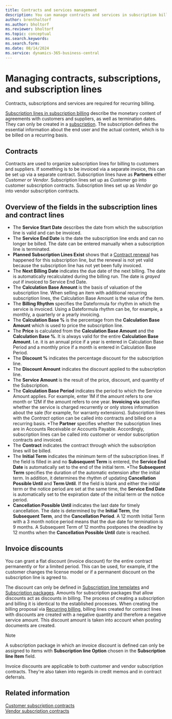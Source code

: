```yaml
---
title: Contracts and services management
description: You can manage contracts and services in subscription billing.
author: brentholtorf
ms.author: bholtorf
ms.reviewer: bholtorf
ms.topic: conceptual
ms.search.keywords: 
ms.search.form: 
ms.date: 08/14/2024
ms.service: dynamics-365-business-central
---
```


# Managing contracts, subscriptions, and subscription lines

Contracts, subscriptions and services are required for recurring billing.

[Subscription lines in subscription billing](../masterdata/service-commitments.md) describe the monetary content of agreements with customers and suppliers, as well as termination dates. They can only be created in a [subscription](service-objects.md). The subscription defines the essential information about the end user and the actual content, which is to be billed on a recurring basis.

## Contracts

Contracts are used to organize subscription lines for billing to customers and suppliers. If something is to be invoiced via a separate invoice, this can be set up via a separate contract. Subscription lines have as **Partners** either *Customer* or *Vendor*. Subscription lines set up as *Customer* go into customer subscription contracts. Subscription lines set up as *Vendor* go into vendor subscription contracts.

## Overview of the fields in the subscription lines and contract lines

* The **Service Start Date** describes the date from which the subscription line is valid and can be invoiced.
* The **Service End Date** is the date the subscription line ends and can no longer be billed. The date can be entered manually when a subscription line is terminated.
* **Planned Subscription Lines Exist** shows that a [Contract renewal](contract-renewal.md) has happened for this subscription line, but the renewal is not yet valid because the subscription line has not yet been fully invoiced.
* The **Next Billing Date** indicates the due date of the next billing. The date is automatically recalculated during the billing run. The date is *grayed out* if invoiced to Service End Date.
* The **Calculation Base Amount** is the basis of valuation of the subscription line. When selling an item with additional recurring subscription lines, the Calculation Base Amount is the value of the item.
* The **Billing Rhythm** specifies the Dateformula for rhythm in which the service is invoiced. Using a Dateformula rhythm can be, for example, a monthly, a quarterly or a yearly invoicing.
* The **Calculation Base %** is the percentage from the **Calculation Base Amount** which is used to price the subscription line.
* The **Price** is calculated from the **Calculation Base Amount** and the **Calculation Base %**. It is always valid for the entire **Calculation Base Amount**. I.e. it is an annual price if a year is entered in Calculation Base Period and a monthly price if a month is entered in Calculation Base Period.
* The **Discount %** indicates the percentage discount for the subscription line.
* The **Discount Amount** indicates the discount applied to the subscription line.
* The **Service Amount** is the result of the price, discount, and quantity of the Subscription.
* The **Calculation Base Period** indicates the period to which the Service Amount applies. For example, enter 1M if the amount refers to one month or 12M if the amount refers to one year.
**Invoicing via** specifies whether the service is charged recurrently or only stores information about the sale (for example, for warranty extensions). Subscription lines with the *Contract* option can be called into contracts and billed on a recurring basis.
*The **Partner** specifies whether the subscription lines are in Accounts Receivable or Accounts Payable. Accordingly, subscription lines can be called into customer or vendor subscription contracts and invoiced.
* The **Contract** indicates the contract through which the subscription lines will be billed.
* The **Initial Term** indicates the minimum term of the subscription lines. If the field is filled in and no **Subsequent Term** is entered, the **Service End Date** is automatically set to the end of the initial term.
*The **Subsequent Term** specifies the duration of the automatic extension after the initial term. In addition, it determines the rhythm of updating **Cancellation Possible Until** and **Term Until**. If the field is blank and either the initial term or the notice period are set at the same time, the **Service End Date** is automatically set to the expiration date of the initial term or the notice period.
* **Cancellation Possible Until** indicates the last date for timely cancellation. The date is determined by the **Initial Term**, the **Subsequent Term**, and the **Cancellation Period**. A 12 month Initial Term with a 3 month notice period means that the due date for termination is 9 months. A Subsequent Term of 12 months postpones the deadline by 12 months when the **Cancellation Possible Until** date is reached.

## Invoice discounts

You can grant a flat discount (invoice discount) for the entire contract permanently or for a limited period. This can be used, for example, if the customer changes the license model or if a permanent discount on the subscription line is agreed to.

The discount can only be defined in [Subscription line templates​](../masterdata/service-commitments.md#service-commitment-templates) and [Subscription packages​](../masterdata/service-commitments.md#service-commitment-packages). Amounts for subscription packages that allow discounts act as discounts in billing. The process of creating a subscription and billing it is identical to the established processes. When creating the billing proposal via [Recurring billing](../recurring-billing.md), billing lines created for contract lines with discounts are created with a negative quantity and therefore a negative service amount. This discount amount is taken into account when posting documents are created.

> [!NOTE]
> A subscription package in which an invoice discount is defined can only be assigned to items with **Subscription line Option** chosen in the **Subscription line Item** field.

Invoice discounts are applicable to both customer and vendor subscription contracts. They're also taken into regards in credit memos and in contract deferrals.

## Related information

[Customer subscription contracts](customer-contracts.md)  
[Vendor subscription contracts](vendor-contracts.md)
